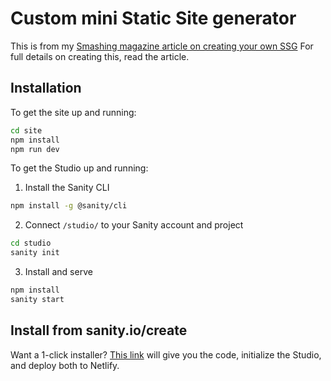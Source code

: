 # Custom mini Static Site generator

This is from my [Smashing magazine article on creating your own SSG](https://smashingmag.com) For full details on creating this, read the article.

## Installation

To get the site up and running: 

```bash
cd site
npm install
npm run dev
```

To get the Studio up and running:

1. Install the Sanity CLI

```bash
npm install -g @sanity/cli
```

2. Connect `/studio/` to your Sanity account and project

```bash
cd studio
sanity init
```

3. Install and serve

```bash
npm install
sanity start
```

## Install from sanity.io/create

Want a 1-click installer? [This link](https://www.sanity.io/create?template=brob/sanity-template-pure-html) will give you the code, initialize the Studio, and deploy both to Netlify.